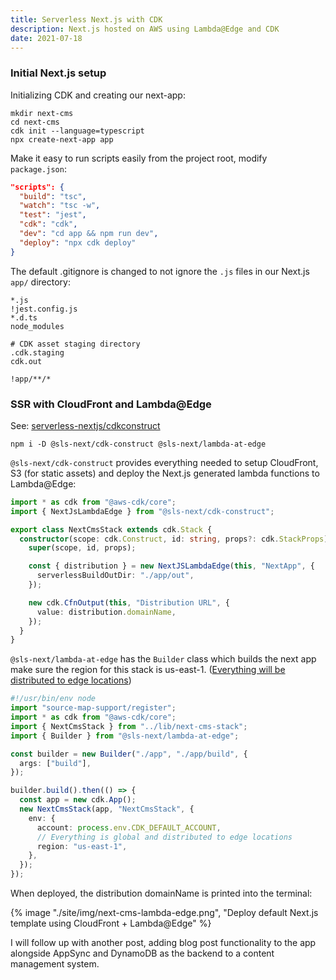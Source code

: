 ```yaml
---
title: Serverless Next.js with CDK
description: Next.js hosted on AWS using Lambda@Edge and CDK
date: 2021-07-18
---
```


### Initial Next.js setup

Initializing CDK and creating our next-app:

```shell
mkdir next-cms
cd next-cms
cdk init --language=typescript
npx create-next-app app
```

Make it easy to run scripts easily from the project root, modify `package.json`:

```json
"scripts": {
  "build": "tsc",
  "watch": "tsc -w",
  "test": "jest",
  "cdk": "cdk",
  "dev": "cd app && npm run dev",
  "deploy": "npx cdk deploy"
}
```

The default .gitignore is changed to not ignore the `.js` files in our Next.js
`app/` directory:

```gitignore
*.js
!jest.config.js
*.d.ts
node_modules

# CDK asset staging directory
.cdk.staging
cdk.out

!app/**/*
```

### SSR with CloudFront and Lambda@Edge

See: [serverless-nextjs/cdkconstruct](https://serverless-nextjs.com/docs/cdkconstruct/)

```shell
npm i -D @sls-next/cdk-construct @sls-next/lambda-at-edge
```

`@sls-next/cdk-construct` provides everything needed to setup CloudFront, S3 (for
static assets) and deploy the Next.js generated lambda functions to Lambda@Edge:

```ts
import * as cdk from "@aws-cdk/core";
import { NextJsLambdaEdge } from "@sls-next/cdk-construct";

export class NextCmsStack extends cdk.Stack {
  constructor(scope: cdk.Construct, id: string, props?: cdk.StackProps) {
    super(scope, id, props);

    const { distribution } = new NextJSLambdaEdge(this, "NextApp", {
      serverlessBuildOutDir: "./app/out",
    });

    new cdk.CfnOutput(this, "Distribution URL", {
      value: distribution.domainName,
    });
  }
}
```

`@sls-next/lambda-at-edge` has the `Builder` class which builds the next app
make sure the region for this stack is us-east-1. ([Everything will be distributed
to edge locations](https://github.com/serverless-nextjs/serverless-next.js/tree/master#my-lambda-is-deployed-to-us-east-1-how-can-i-deploy-it-to-another-region))

```ts
#!/usr/bin/env node
import "source-map-support/register";
import * as cdk from "@aws-cdk/core";
import { NextCmsStack } from "../lib/next-cms-stack";
import { Builder } from "@sls-next/lambda-at-edge";

const builder = new Builder("./app", "./app/build", {
  args: ["build"],
});

builder.build().then(() => {
  const app = new cdk.App();
  new NextCmsStack(app, "NextCmsStack", {
    env: {
      account: process.env.CDK_DEFAULT_ACCOUNT,
      // Everything is global and distributed to edge locations
      region: "us-east-1",
    },
  });
});
```

When deployed, the distribution domainName is printed into the terminal:

{% image "./site/img/next-cms-lambda-edge.png", "Deploy default Next.js template using CloudFront + Lambda@Edge" %}

I will follow up with another post, adding blog post functionality to the app alongside
AppSync and DynamoDB as the backend to a content management system.
